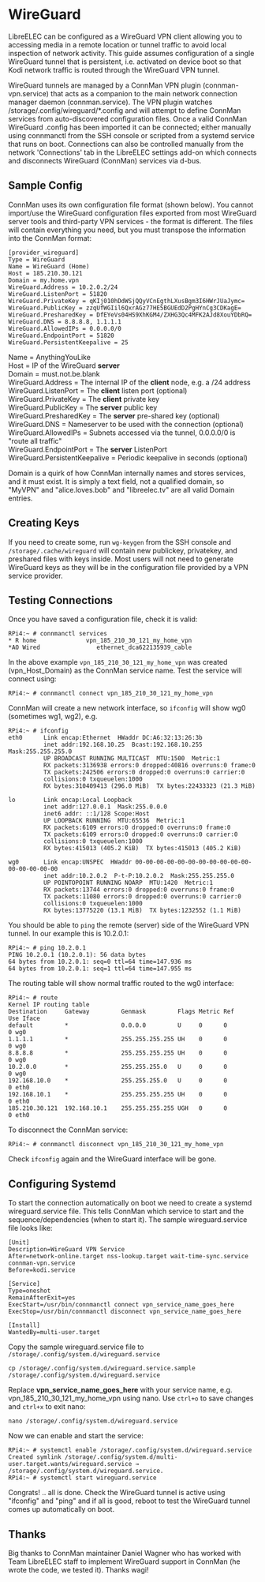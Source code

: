 # WireGuard

LibreELEC can be configured as a WireGuard VPN client allowing you to accessing media in a remote location or tunnel traffic to avoid local inspection of network activity. This guide assumes configuration of a single WireGuard tunnel that is persistent, i.e. activated on device boot so that Kodi network traffic is routed through the WireGuard VPN tunnel.

WireGuard tunnels are managed by a ConnMan VPN plugin \(connman-vpn.service\) that acts as a companion to the main network connection manager daemon \(connman.service\). The VPN plugin watches /storage/.config/wireguard/\*.config and will attempt to define ConnMan services from auto-discovered configuration files. Once a valid ConnMan WireGuard .config has been imported it can be connected; either manually using connmanctl from the SSH console or scripted from a systemd service that runs on boot. Connections can also be controlled manually from the network 'Connections' tab in the LibreELEC settings add-on which connects and disconnects WireGuard \(ConnMan\) services via d-bus.

## Sample Config

ConnMan uses its own configuration file format \(shown below\). You cannot import/use the WireGuard configuration files exported from most WireGuard server tools and third-party VPN services - the format is different. The files will contain everything you need, but you must transpose the information into the ConnMan format:

```text
[provider_wireguard]
Type = WireGuard
Name = WireGuard (Home)
Host = 185.210.30.121
Domain = my.home.vpn
WireGuard.Address = 10.2.0.2/24
WireGuard.ListenPort = 51820
WireGuard.PrivateKey = qKIj010hDdWSjQQyVCnEgthLXusBgm3I6HWrJUaJymc=
WireGuard.PublicKey = zzqUfWGIil6QxrAGz77HE5BGUEdD2PgHYnCg3CDKagE=
WireGuard.PresharedKey = DfEYeVs04HS9XhKGM4/ZXHG3Qc4MFK2AJd8XouYDbRQ=
WireGuard.DNS = 8.8.8.8, 1.1.1.1
WireGuard.AllowedIPs = 0.0.0.0/0
WireGuard.EndpointPort = 51820
WireGuard.PersistentKeepalive = 25
```

Name = AnythingYouLike  
Host = IP of the WireGuard **server**  
Domain = must.not.be.blank  
WireGuard.Address = The internal IP of the **client** node, e.g. a /24 address  
WireGuard.ListenPort = The **client** listen port \(optional\)  
WireGuard.PrivateKey = The **client** private key  
WireGuard.PublicKey = The **server** public key  
WireGuard.PresharedKey = The **server** pre-shared key \(optional\)  
WireGuard.DNS = Nameserver to be used with the connection \(optional\)  
WireGuard.AllowedIPs = Subnets accessed via the tunnel, 0.0.0.0/0 is "route all traffic"  
WireGuard.EndpointPort = The **server** ListenPort  
WireGuard.PersistentKeepalive = Periodic keepalive in seconds \(optional\)

Domain is a quirk of how ConnMan internally names and stores services, and it must exist. It is simply a text field, not a qualified domain, so "MyVPN" and "alice.loves.bob" and "libreelec.tv" are all valid Domain entries.

## Creating Keys

If you need to create some, run `wg-keygen` from the SSH console and `/storage/.cache/wireguard` will contain new publickey, privatekey, and preshared files with keys inside. Most users will not need to generate WireGuard keys as they will be in the configuration file provided by a VPN service provider.

## Testing Connections

Once you have saved a configuration file, check it is valid:

```text
RPi4:~ # connmanctl services
* R home              vpn_185_210_30_121_my_home_vpn
*AO Wired                ethernet_dca622135939_cable
```

In the above example `vpn_185_210_30_121_my_home_vpn` was created \(vpn\_Host\_Domain\) as the ConnMan service name. Test the service will connect using:

```text
RPi4:~ # connmanctl connect vpn_185_210_30_121_my_home_vpn
```

ConnMan will create a new network interface, so `ifconfig` will show wg0 \(sometimes wg1, wg2\), e.g.

```text
RPi4:~ # ifconfig
eth0      Link encap:Ethernet  HWaddr DC:A6:32:13:26:3b  
          inet addr:192.168.10.25  Bcast:192.168.10.255  Mask:255.255.255.0
          UP BROADCAST RUNNING MULTICAST  MTU:1500  Metric:1
          RX packets:3136938 errors:0 dropped:40816 overruns:0 frame:0
          TX packets:242506 errors:0 dropped:0 overruns:0 carrier:0
          collisions:0 txqueuelen:1000 
          RX bytes:310409413 (296.0 MiB)  TX bytes:22433323 (21.3 MiB)

lo        Link encap:Local Loopback  
          inet addr:127.0.0.1  Mask:255.0.0.0
          inet6 addr: ::1/128 Scope:Host
          UP LOOPBACK RUNNING  MTU:65536  Metric:1
          RX packets:6109 errors:0 dropped:0 overruns:0 frame:0
          TX packets:6109 errors:0 dropped:0 overruns:0 carrier:0
          collisions:0 txqueuelen:1000 
          RX bytes:415013 (405.2 KiB)  TX bytes:415013 (405.2 KiB)

wg0       Link encap:UNSPEC  HWaddr 00-00-00-00-00-00-00-00-00-00-00-00-00-00-00-00  
          inet addr:10.2.0.2  P-t-P:10.2.0.2  Mask:255.255.255.0
          UP POINTOPOINT RUNNING NOARP  MTU:1420  Metric:1
          RX packets:13744 errors:0 dropped:0 overruns:0 frame:0
          TX packets:11080 errors:0 dropped:0 overruns:0 carrier:0
          collisions:0 txqueuelen:1000 
          RX bytes:13775220 (13.1 MiB)  TX bytes:1232552 (1.1 MiB)
```

You should be able to `ping` the remote \(server\) side of the WireGuard VPN tunnel. In our example this is 10.2.0.1:

```text
RPi4:~ # ping 10.2.0.1
PING 10.2.0.1 (10.2.0.1): 56 data bytes
64 bytes from 10.2.0.1: seq=0 ttl=64 time=147.936 ms
64 bytes from 10.2.0.1: seq=1 ttl=64 time=147.955 ms
```

The routing table will show normal traffic routed to the wg0 interface:

```text
RPi4:~ # route
Kernel IP routing table
Destination     Gateway         Genmask         Flags Metric Ref    Use Iface
default         *               0.0.0.0         U     0      0        0 wg0
1.1.1.1         *               255.255.255.255 UH    0      0        0 wg0
8.8.8.8         *               255.255.255.255 UH    0      0        0 wg0
10.2.0.0        *               255.255.255.0   U     0      0        0 wg0
192.168.10.0    *               255.255.255.0   U     0      0        0 eth0
192.168.10.1    *               255.255.255.255 UH    0      0        0 eth0
185.210.30.121  192.168.10.1    255.255.255.255 UGH   0      0        0 eth0
```

To disconnect the ConnMan service:

```text
RPi4:~ # connmanctl disconnect vpn_185_210_30_121_my_home_vpn
```

Check `ifconfig` again and the WireGuard interface will be gone.

## Configuring Systemd

To start the connection automatically on boot we need to create a systemd wireguard.service file. This tells ConnMan which service to start and the sequence/dependencies \(when to start it\). The sample wireguard.service file looks like:

```text
[Unit]
Description=WireGuard VPN Service
After=network-online.target nss-lookup.target wait-time-sync.service connman-vpn.service
Before=kodi.service

[Service]
Type=oneshot
RemainAfterExit=yes
ExecStart=/usr/bin/connmanctl connect vpn_service_name_goes_here
ExecStop=/usr/bin/connmanctl disconnect vpn_service_name_goes_here

[Install]
WantedBy=multi-user.target
```

Copy the sample wireguard.service file to `/storage/.config/system.d/wireguard.service`

```text
cp /storage/.config/system.d/wireguard.service.sample /storage/.config/system.d/wireguard.service
```

Replace **vpn\_service\_name\_goes\_here** with your service name, e.g. vpn\_185\_210\_30\_121\_my\_home\_vpn using nano. Use `ctrl+o` to save changes and `ctrl+x` to exit nano:

```text
nano /storage/.config/system.d/wireguard.service
```

Now we can enable and start the service:

```text
RPi4:~ # systemctl enable /storage/.config/system.d/wireguard.service
Created symlink /storage/.config/system.d/multi-user.target.wants/wireguard.service → /storage/.config/system.d/wireguard.service.
RPi4:~ # systemctl start wireguard.service
```

Congrats! .. all is done. Check the WireGuard tunnel is active using "ifconfig" and "ping" and if all is good, reboot to test the WireGuard tunnel comes up automatically on boot.

## Thanks

Big thanks to ConnMan maintainer Daniel Wagner who has worked with Team LibreELEC staff to implement WireGuard support in ConnMan \(he wrote the code, we tested it\). Thanks wagi!

